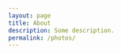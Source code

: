 ```yaml
---
layout: page
title: About
description: Some description.
permalink: /photos/
---
```

<style>
  .estitle,.powered-by,.developed-by{display:none;}
  </style>
<div class='embedsocial-album' data-ref="910d450578cdc56ff569f05b12f762be64874cdd"></div><script>(function(d, s, id){var js; if (d.getElementById(id)) {return;} js = d.createElement(s); js.id = id; js.src = "https://embedsocial.com/embedscript/ei.js"; d.getElementsByTagName("head")[0].appendChild(js);}(document, "script", "EmbedSocialScript"));</script>
